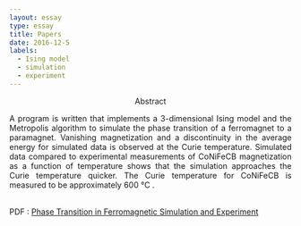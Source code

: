 ```yaml
---
layout: essay
type: essay
title: Papers
date: 2016-12-5
labels:
  - Ising model
  - simulation
  - experiment
---
```


<p align="center">
Abstract
<p align="justify">
 A program is written that implements a 3-dimensional Ising model and the Metropolis algorithm to simulate the phase transition of a ferromagnet to a paramagnet. Vanishing magnetization and a discontinuity in the average energy for simulated data is observed at the Curie temperature. Simulated data compared to experimental measurements of CoNiFeCB magnetization as a function of temperature shows that the simulation approaches the Curie temperature quicker. The Curie temperature for CoNiFeCB is measured to be approximately 600&nbsp;&deg;C .  <br> <br>

PDF : [Phase Transition in Ferromagnetic Simulation and Experiment](ising.pdf "ising PDF")


